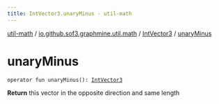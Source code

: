 ```yaml
---
title: IntVector3.unaryMinus - util-math
---
```


[util-math](../../index.html) / [io.github.sof3.graphmine.util.math](../index.html) / [IntVector3](index.html) / [unaryMinus](./unary-minus.html)

# unaryMinus

`operator fun unaryMinus(): `[`IntVector3`](index.html)

**Return**
this vector in the opposite direction and same length

